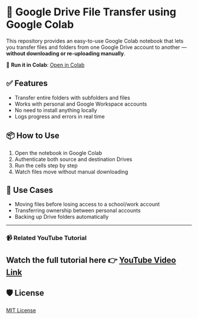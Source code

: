 # 🚀 Google Drive File Transfer using Google Colab

This repository provides an easy-to-use Google Colab notebook that lets you transfer files and folders from one Google Drive account to another — **without downloading or re-uploading manually**.

🔗 **Run it in Colab**: [Open in Colab](https://colab.research.google.com/github/yourusername/google-drive-transfer-colab/blob/main/transfer_drive_files.ipynb)

## ✅ Features
- Transfer entire folders with subfolders and files
- Works with personal and Google Workspace accounts
- No need to install anything locally
- Logs progress and errors in real time

## 📦 How to Use
1. Open the notebook in Google Colab
2. Authenticate both source and destination Drives
3. Run the cells step by step
4. Watch files move without manual downloading

## 🧠 Use Cases
- Moving files before losing access to a school/work account
- Transferring ownership between personal accounts
- Backing up Drive folders automatically

---

### 📹 Related YouTube Tutorial
Watch the full tutorial here 👉 [YouTube Video Link](https://youtu.be/u-dV87jdD9s)
---

## 🛡 License
[MIT License](LICENSE)
